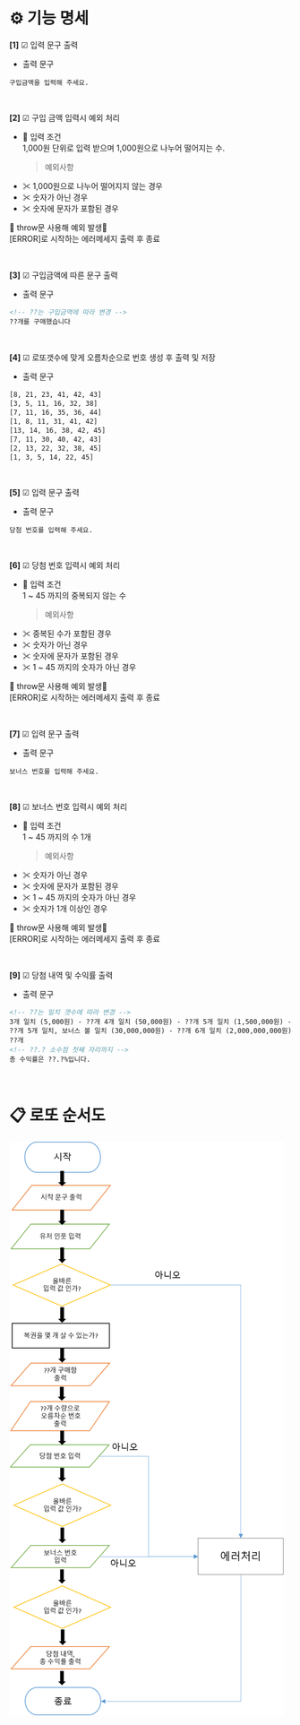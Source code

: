 # ⚙ **기능 명세**

**[1]** ☑ 입력 문구 출력

- 출력 문구

```
구입금액을 입력해 주세요.
```

<br>

**[2]** ☑ 구입 금액 입력시 예외 처리

- 📌 입력 조건<br>
  1,000원 단위로 입력 받으며 1,000원으로 나누어 떨어지는 수.
  > 예외사항
- ✂ 1,000원으로 나누어 떨어지지 않는 경우
- ✂ 숫자가 아닌 경우
- ✂ 숫자에 문자가 포함된 경우

🚫 throw문 사용해 예외 발생🚫<br>
[ERROR]로 시작하는 에러메세지 출력 후 종료

<br>

**[3]** ☑ 구입금액에 따른 문구 출력

- 출력 문구

```html
<!-- ??는 구입금액에 따라 변경 -->
??개를 구매했습니다
```

<br>

**[4]** ☑ 로또갯수에 맞게 오름차순으로 번호 생성 후 출력 및 저장

- 출력 문구

```
[8, 21, 23, 41, 42, 43]
[3, 5, 11, 16, 32, 38]
[7, 11, 16, 35, 36, 44]
[1, 8, 11, 31, 41, 42]
[13, 14, 16, 38, 42, 45]
[7, 11, 30, 40, 42, 43]
[2, 13, 22, 32, 38, 45]
[1, 3, 5, 14, 22, 45]
```

<br>

**[5]** ☑ 입력 문구 출력

- 출력 문구

```
당첨 번호를 입력해 주세요.
```

<br>

**[6]** ☑ 당첨 번호 입력시 예외 처리

- 📌 입력 조건<br>
  1 ~ 45 까지의 중복되지 않는 수
  > 예외사항
- ✂ 중복된 수가 포함된 경우
- ✂ 숫자가 아닌 경우
- ✂ 숫자에 문자가 포함된 경우
- ✂ 1 ~ 45 까지의 숫자가 아닌 경우

🚫 throw문 사용해 예외 발생🚫<br>
[ERROR]로 시작하는 에러메세지 출력 후 종료

<br>

**[7]** ☑ 입력 문구 출력

- 출력 문구

```
보너스 번호를 입력해 주세요.
```

<br>

**[8]** ☑ 보너스 번호 입력시 예외 처리

- 📌 입력 조건<br>
  1 ~ 45 까지의 수 1개
  > 예외사항
- ✂ 숫자가 아닌 경우
- ✂ 숫자에 문자가 포함된 경우
- ✂ 1 ~ 45 까지의 숫자가 아닌 경우
- ✂ 숫자가 1개 이상인 경우

🚫 throw문 사용해 예외 발생🚫<br>
[ERROR]로 시작하는 에러메세지 출력 후 종료

<br>

**[9]** ☑ 당첨 내역 및 수익률 출력

- 출력 문구

```html
<!-- ??는 일치 갯수에 따라 변경 -->
3개 일치 (5,000원) - ??개 4개 일치 (50,000원) - ??개 5개 일치 (1,500,000원) -
??개 5개 일치, 보너스 볼 일치 (30,000,000원) - ??개 6개 일치 (2,000,000,000원) -
??개
<!-- ??.? 소수점 첫째 자리까지 -->
총 수익률은 ??.?%입니다.
```

<br>

# 📋 **로또 순서도**

<img src="./flowchart/flowchart.png"/>
